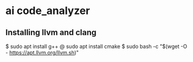 # ai code_analyzer

## Installing llvm and clang

$ sudo apt install g++
@ sudo apt install cmake
$ sudo bash -c "$(wget -O - https://apt.llvm.org/llvm.sh)"
